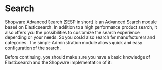 # Search

Shopware Advanced Search \(SESP in short\) is an Advanced Search module based on Elasticsearch. In addition to a high performance product search, it also offers you the possibilities to customize the search experience depending on your needs. So you could also search for manufacturers and categories. The simple Administration module allows quick and easy configuration of the search.

Before continuing, you should make sure you have a basic knowledge of Elasticsearch and the Shopware implementation of it:

<PageRef page="https://www.elastic.co/guide/en/elasticsearch/reference/7.10/index.html" title="" target="_blank" />
